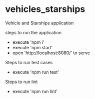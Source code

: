 # vehicles_starships
Vehicle and Starships application

steps to run the application
 - execute 'npm i'
 - execute 'npm start'
 - open 'http://localhost:8080/' to serve

Steps to run test cases
 - execute 'npm run test'

Steps to run lint
 - execute 'npm run lint'
